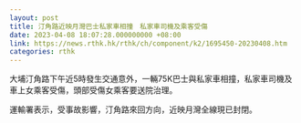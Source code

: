 ```yaml
---
layout: post
title: 汀角路近映月灣巴士私家車相撞　私家車司機及乘客受傷
date: 2023-04-08 18:07:28.000000000 +08:00
link: https://news.rthk.hk/rthk/ch/component/k2/1695450-20230408.htm
categories: rthk
---
```


大埔汀角路下午近5時發生交通意外，一輛75K巴士與私家車相撞，私家車司機及車上女乘客受傷，頭部受傷女乘客要送院治理。

運輸署表示，受事故影響，汀角路來回方向，近映月灣全線現已封閉。
